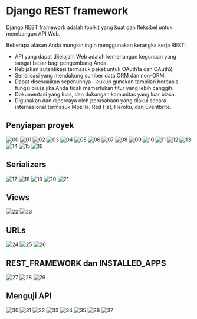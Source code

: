 # Django REST framework
Django REST framework adalah toolkit yang kuat dan fleksibel untuk membangun API Web.

Beberapa alasan Anda mungkin ingin menggunakan kerangka kerja REST:

- API yang dapat dijelajahi Web adalah kemenangan kegunaan yang sangat besar bagi pengembang Anda.
- Kebijakan autentikasi termasuk paket untuk OAuth1a dan OAuth2.
- Serialisasi yang mendukung sumber data ORM dan non-ORM.
- Dapat disesuaikan sepenuhnya - cukup gunakan tampilan berbasis fungsi biasa jika Anda tidak memerlukan fitur yang lebih canggih.
- Dokumentasi yang luas, dan dukungan komunitas yang luar biasa.
- Digunakan dan dipercaya oleh perusahaan yang diakui secara internasional termasuk Mozilla, Red Hat, Heroku, dan Eventbrite.

## Penyiapan proyek
![00](https://github.com/alphaprimagalatheoqallbu/djangorestframework/assets/161004785/71dc7df6-1f8d-404d-84cb-91c7c0421558)
![01](https://github.com/alphaprimagalatheoqallbu/djangorestframework/assets/161004785/4d02ed6f-d169-411f-9d2d-807d9a86a35e)
![02](https://github.com/alphaprimagalatheoqallbu/djangorestframework/assets/161004785/abe4d7a5-0e3c-43a1-a309-6f3eebf19a15)
![03](https://github.com/alphaprimagalatheoqallbu/djangorestframework/assets/161004785/685768da-ce6a-4923-a6ca-e25e398ef280)
![04](https://github.com/alphaprimagalatheoqallbu/djangorestframework/assets/161004785/6bfcbfe1-79be-4098-894e-d41b6af2bd32)
![05](https://github.com/alphaprimagalatheoqallbu/djangorestframework/assets/161004785/efa30160-77ae-413e-9400-f8c2c9971828)
![06](https://github.com/alphaprimagalatheoqallbu/djangorestframework/assets/161004785/268899f8-c7e9-4e70-b0bc-89737c432f53)
![07](https://github.com/alphaprimagalatheoqallbu/djangorestframework/assets/161004785/9cef094a-99e9-42f9-98ed-e1fada6d7229)
![08](https://github.com/alphaprimagalatheoqallbu/djangorestframework/assets/161004785/f06c1d7a-629d-47e1-98c4-e1c33e01d661)
![09](https://github.com/alphaprimagalatheoqallbu/djangorestframework/assets/161004785/9cd1f60f-80f9-4c87-af08-57f4db77961e)
![10](https://github.com/alphaprimagalatheoqallbu/djangorestframework/assets/161004785/66fd5a69-f4a2-4a00-bb09-08557d45c834)
![11](https://github.com/alphaprimagalatheoqallbu/djangorestframework/assets/161004785/af815ec0-19ed-4730-9244-206471c3a165)
![12](https://github.com/alphaprimagalatheoqallbu/djangorestframework/assets/161004785/e5b21aa0-eed5-4e3c-90d2-dc3eebdfe1f8)
![13](https://github.com/alphaprimagalatheoqallbu/djangorestframework/assets/161004785/65b4f2c9-06c1-4450-b686-664e6d27a747)
![14](https://github.com/alphaprimagalatheoqallbu/djangorestframework/assets/161004785/47395f7a-5850-4526-b68f-be4192a3d2bd)
![15](https://github.com/alphaprimagalatheoqallbu/djangorestframework/assets/161004785/53c1308c-4e10-4333-abf7-8f1a07d98d1d)
![16](https://github.com/alphaprimagalatheoqallbu/djangorestframework/assets/161004785/768c09d2-7d85-4363-a7d2-001a07d73a5a)

## Serializers
![17](https://github.com/alphaprimagalatheoqallbu/djangorestframework/assets/161004785/788d8989-6af2-4955-bf6b-49ed5951d40b)
![18](https://github.com/alphaprimagalatheoqallbu/djangorestframework/assets/161004785/1cc4ee8c-e775-4729-936a-a0c75d4d9ca3)
![19](https://github.com/alphaprimagalatheoqallbu/djangorestframework/assets/161004785/108ad612-bd1a-4912-a9e4-66d4f0f2398e)
![20](https://github.com/alphaprimagalatheoqallbu/djangorestframework/assets/161004785/ef6ff564-1405-438e-bec7-a30a242aff37)
![21](https://github.com/alphaprimagalatheoqallbu/djangorestframework/assets/161004785/96900231-218e-448c-ae42-813aebfb4272)

## Views
![22](https://github.com/alphaprimagalatheoqallbu/djangorestframework/assets/161004785/0431b0be-4220-42f6-a646-19623673a30e)
![23](https://github.com/alphaprimagalatheoqallbu/djangorestframework/assets/161004785/fd128ad3-a5db-4b37-ae84-d79ab6594527)

## URLs
![24](https://github.com/alphaprimagalatheoqallbu/djangorestframework/assets/161004785/3995c303-93bc-466e-b025-a35f86ab7b55)
![25](https://github.com/alphaprimagalatheoqallbu/djangorestframework/assets/161004785/fd2d3bd5-586a-4946-927d-51550568ee25)
![26](https://github.com/alphaprimagalatheoqallbu/djangorestframework/assets/161004785/300952bd-a30c-4a75-8f63-8e649d3a04b7)

## REST_FRAMEWORK dan INSTALLED_APPS
![27](https://github.com/alphaprimagalatheoqallbu/djangorestframework/assets/161004785/f7e0ca97-1457-4e08-ad1c-10d26c12c39f)
![28](https://github.com/alphaprimagalatheoqallbu/djangorestframework/assets/161004785/c2e67369-4518-49e1-93cd-ef1a634b9579)
![29](https://github.com/alphaprimagalatheoqallbu/djangorestframework/assets/161004785/c2048b82-29ec-44cf-8938-d1d391901dc4)

## Menguji API
![30](https://github.com/alphaprimagalatheoqallbu/djangorestframework/assets/161004785/1b3c406e-b2cd-4c91-9d00-57662f892abd)
![31](https://github.com/alphaprimagalatheoqallbu/djangorestframework/assets/161004785/d8ad8289-1329-469b-9a38-fa31caf18692)
![32](https://github.com/alphaprimagalatheoqallbu/djangorestframework/assets/161004785/b2f973a4-33c0-4c6d-a7f6-1b2e257eb52b)
![33](https://github.com/alphaprimagalatheoqallbu/djangorestframework/assets/161004785/8b454f5c-6241-48a0-9048-89b0b39706f1)
![34](https://github.com/alphaprimagalatheoqallbu/djangorestframework/assets/161004785/2fea7412-f143-4aaa-9e5d-ac0408e2dbce)
![35](https://github.com/alphaprimagalatheoqallbu/djangorestframework/assets/161004785/4f968fdd-8ea2-4be9-9e56-c5d8ab64d5ad)
![36](https://github.com/alphaprimagalatheoqallbu/djangorestframework/assets/161004785/d9693322-d369-4975-ab07-c80a6084b475)
![37](https://github.com/alphaprimagalatheoqallbu/djangorestframework/assets/161004785/f6c7a422-7808-46b7-8fe5-c77416f7089e)
